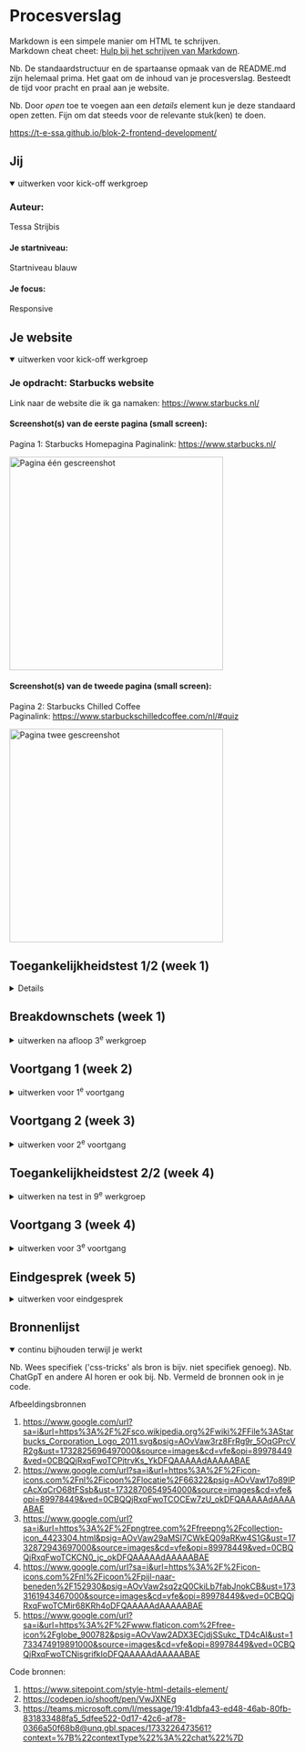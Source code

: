 # Procesverslag
Markdown is een simpele manier om HTML te schrijven.  
Markdown cheat cheet: [Hulp bij het schrijven van Markdown](https://github.com/adam-p/markdown-here/wiki/Markdown-Cheatsheet).

Nb. De standaardstructuur en de spartaanse opmaak van de README.md zijn helemaal prima. Het gaat om de inhoud van je procesverslag. Besteedt de tijd voor pracht en praal aan je website.

Nb. Door *open* toe te voegen aan een *details* element kun je deze standaard open zetten. Fijn om dat steeds voor de relevante stuk(ken) te doen.

https://t-e-ssa.github.io/blok-2-frontend-development/



## Jij

<details open>
  <summary>uitwerken voor kick-off werkgroep</summary>

  ### Auteur:
  Tessa Strijbis

  #### Je startniveau:
  Startniveau blauw

  #### Je focus:
  Responsive
 
</details>





## Je website

<details open>
  <summary>uitwerken voor kick-off werkgroep</summary>

  ### Je opdracht: Starbucks website
  Link naar de website die ik ga namaken: https://www.starbucks.nl/

  #### Screenshot(s) van de eerste pagina (small screen): 
  Pagina 1: Starbucks Homepagina 
  Paginalink: https://www.starbucks.nl/

  <img src="readme-images/pagina_1.png" width="375px" alt="Pagina één gescreenshot">
  
  
  #### Screenshot(s) van de tweede pagina (small screen):
  Pagina 2: Starbucks Chilled Coffee   
  Paginalink: https://www.starbuckschilledcoffee.com/nl/#quiz

  <img src="readme-images/pagina_2.png" width="375px" alt="Pagina twee gescreenshot">
</details>



## Toegankelijkheidstest 1/2 (week 1)

<details>
  Website starbucks.nl
Test 1 door Tessa Strijbis

**Content**
1.	Duidelijk taalgebruik en vermijd stijlfiguren, idiomen en ingewikkelde metaforen.
2.	Zorg ervoor dat de inhoud van knoppen, links en labels (in formulieren) uniek en beschrijvend zijn. 

Opmerkingen - Content
Op de site van Starbucks op een “Nederlandse” versie worden soms ook Engelse termen gebruikt. Dit is bijvoorbeeld terug te zien in de hoofdnavigatie bovenaan de pagina, waarbij de volgende onderdelen staan: Menu, Our Coffees, Bezorging, Verantwoordelijkheid, Carrière, Studentenkorting.

Bij het zoeken naar een locatie waar de klant met zijn/haar studentenkaart 20% korting krijgt op één drankje of één food item naar keuze, staan de vestigingen niet op alfabetische volgorde gerangschikt en moet de klant alle vestigingen afgaan om de juiste te kunnen vinden. Sorteren of filteren is hierbij ook niet mogelijk. 

Het taalgebruik verder is over het algemeen niet lastig verwoord en erg duidelijk. 
Wel staan er op de pagina “Onze koffie” veel knoppen die niet direct aangeven waar ze naar toe wijzen. De knoppen hebben dan bijvoorbeeld de namen “Medium Roasts” of “Blonde Roasts”.


**Global code**
1.	Valideer uw HTML.
2.	Gebruik een lang-attribuut op het HTML-element.
3.	Geef elke pagina een unieke titel.
4.	Zorg ervoor dat viewport-zoom niet is uitgeschakeld.

Opmerkingen – Global code
Bij het valideren komen er heel veel info’s, waarschuwingen en een aantal error’s in beeld. Ondanks dat de website goed functioneert, maakt dit het lastiger voor een screenreader om soepel door de website te gaan. Dit zou dus zeker verbeterd mogen worden.
Het HTML-element bevat inderdaad een lang-attribuut. Verder bevat elke pagina een unieke titel en de viewport-zoom is ingeschakeld. 


**Keyboard**
Het is belangrijk dat uw interface en content bediend en genavigeerd kunnen worden met behulp van een toetsenbord. Sommige mensen kunnen geen muis gebruiken of gebruiken andere ondersteunde technologieën die mogelijk niet toestaan om te zweven of nauwkeurig te klikken. 

1.	Zorg dat er een zichtbare focusstijl is voor interactieve elementen die worden genavigeerd (tab en shift + tab) via toetsenbordinvoer. 
2.	Controleer of de focusvolgorde van het toetsenbord overeenkomt met de visuele lay-out. 

Opmerkingen – Keyboard
De focusstijl voor interactieve elementen wordt aangegeven door een groene rand om de elementen heen. Dit is duidelijk zichtbaar.
De focusvolgorde komt over het algemeen overeen met de visuele lay-out, maar toch zijn er plekken die worden overgeslagen als het gaat om de site verkennen met het toetsenbord. Kijk bijvoorbeeld naar de pagina “Onze koffies”. Op deze pagina kom je met alleen het toetsenbord niet bij de knop “Bestel nu”, terwijl dat juist zo’n belangrijke knop is.

**Mobiel en aanraking**
Waar u op moet letten bij mobiele ervaringen. 
1.	Controleer of de site in elke gewenste richting kan worden gedraaid. 
2.	Horizontaal scrollen verwijderen.
3.	Zorg ervoor dat knop- en linkpictogrammen eenvoudig geactiveerd kunnen worden (grootte en positie).
4.	Zorg voor voldoende ruimte tussen interactieve items, zodat er een scrollgebied ontstaat. 

Opmerkingen – Mobiel en aanraking
De Starbucks site ondersteunt zowel portret- als landschapsweergave goed. Horizontaal scrollen is ook niet van toepassing bij de site. Verder zijn de knoppen op de site over het algemeen groot genoeg. De links daarentegen zouden wel extra ruimte mogen krijgen, zodat het voor de gebruiker makkelijker wordt om de juiste aan te kunnen klikken. Tot slot is de ruimte tussen de interactieve items voldoende. 


**Koppen**
Koptekstelementen (h1, h2, h3, etc.) helpen de inhoud van de pagina op te delen in gerelateerde “brokken” informatie. Ze zijn ongelooflijk belangrijk om mensen die ondersteunende technologie gebruiken te helpen de betekenis van een pagina of weergave te begrijpen.

1.	Gebruik kopteksten om inhoud te introduceren.
2.	Gebruik slechts één h1-element per pagina of weergave.
3.	Koptekstelementen moeten in een logische volgorde worden geschreven.
4.	Sla geen kopniveaus over. 

Opmerkingen – Koppen
Koppen worden goed gebruikt om inhoud te introduceren en de pagina’s hebben slechts één h1-element per pagina of weergave. De koppen volgen meestal een logische volgorde, maar soms worden sommige niveaus overgeslagen. Dan wordt er wel gebruik gemaakt van een h2 of een h4, maar dan is er nergens op die pagina een h3 gebruikt.


**Lijsten**
Lijstelementen laten mensen weten of een verzameling items gerelateerd is, of ze opeenvolgend zijn en hoeveel items er in de lijstgroepering aanwezig zijn.

1.	Gebruik lijstelementen (ol-, ul- en di-elementen) voor de lijstinhoud.

Opmerkingen – Lijsten
Lijsten worden meestal correct opgebouwd met ul- en ol-elementen. 


**Afbeeldingen**
Afbeeldingen zijn een veelvoorkomend onderdeel van de meeste websites. Zorg ervoor dat iedereen ervan kan genieten.
1.	Zorg ervoor dat alle img-elementen een alt-attribuut hebben.
2.	Zorg ervoor dat decoratieve afbeeldingen lege attribuutwaarden (null alt) gebruiken.
3.	Bied een tekstueel alternatief voor complexe afbeeldingen zoals grafieken, en kaarten.
4.	Voor afbeeldingen die tekst bevatten, zorg ervoor dat de alt-beschrijving de tekst van de afbeelding bevat.

Opmerkingen – Afbeeldingen
Niet alle afbeeldingen zijn voorzien van een alt-attribuut. Dit is wel erg belangrijk voor het gebruik van een screenreader. Verder heeft de kaart op de homepagina geen beschrijvende tekst die verteld wat er op die kaart te zien is.

**Media (Video en Audio)**
Media omvatten content zoals vooraf opgenomen en live audio en video.
1.	Zorg ervoor dat de media niet automatisch wordt afgespeeld.
2.	Controleer of alle media gepauzeerd kunnen worden.
3.	Video – Controleer of er ondertiteling aanwezig is.
4.	Audio – Controleer of er transcripties beschikbaar zijn.

Opmerking – Media
Bij de pagina “Verantwoordelijkheid” is goed te zien hoe media niet automatisch wordt afgespeeld en juist een play- en pauzeknop bevat, maar op de pagina “Starbucks Ready tot Drink” is te zien hoe media juist automatisch al afspeelt en hier is ook geen play- en pauzeknop aanwezig. Op de pagina “Verantwoordelijkheid is de video een link naar een YouTube video. Hierbij is ondertiteling aanwezig maar geen transcriptie. Als je kijkt naar de pagina “Starbucks Ready to Drink” is er helemaal ondertiteling aanwezig of transcriptie. Er wordt in deze video’s niet gesproken dus ondertiteling is hier geen noodzaak.


**Controles**
Bedieningselementen zijn interactie elementen, zoals koppelingen en knoppen, waarmee een gebruiker naar een bestemming kan navigeren of een actie kan uitvoeren.
1.	Gebruik het a-element voor links.
2.	Zorg ervoor dat links herkenbaar zijn als links.
3.	Zorg ervoor dat de besturingselementen de status :focus hebben.
4.	Gebruik het knopelement voor knoppen.
5.	Zorg voor skiplink en zorg ervoor dat deze zichtbaar is wanneer de focus erop staat.
6.	Identificeer links die een nieuwe tabblad of venster worden geopend. 

Opmerkingen – Controles
De links zijn correct weergegeven met a-elementen. De meeste links zijn duidelijk herkenbaar, alleen in de footer van de site is niet meteen duidelijk te zien dat sommige onderdelen ook links zijn. Besturingselementen hebben een focusstatus. Deze focusstatus zou wel eventueel iets consistenter worden toegepast. Verder zijn de knoppen correct weergegeven met button-elementen. Er is geen zichtbare skiplink aanwezig. Het toevoegen van een skiplink kan navigatie voor toetsenbord gebruikers sterk verbeteren. Als laatste worden links die in nieuwe tabbladen worden geopend niet altijd aangekondigd. 


**Verschijning**
Hoe de inhoud van uw website-app er in een bepaalde situatie uitziet.
1.	Controleer of de donkere en lichte modus worden ondersteund.
2.	Controleer of de modus met hoog contrast wordt ondersteund.
3.	Vergroot de tekstgrootte naar 200%.
4.	Zorg ervoor dat kleur niet de enige manier is om informatie over te brengen.

Opmerkingen – Verschijning
De site ondersteunt geen donkere modus en een hoog contrastmodus wordt niet volledig ondersteund. De tekst vergroten tot 200% zorgt er wel voor dat de lay-out grotendeels intact blijft. Er wordt op de site goed rekeningen mee gehouden dat kleur niet de enige manier is om informatie over te brengen.


**Animatie**
Content die beweegt, hetzij uit zichzelf, hetzij wanneer deze wordt geactiveerd door een persoon die een besturingselement activeert. 
1.	Zorg ervoor dat de animaties subtiel zijn en niet te veel opvallen. 
2.	Zorg voor een mechanisme om de achtergrondvideo te pauzeren.
3.	Zorg ervoor dat alle animaties voldoen aan de media query prefers-reduced-motion.

Opmerkingen – Animatie
De animaties zijn over het algemeen subtiel en niet erg afleidend. Er is zoals eerder als verteld niet overal een mogelijkheid om achtergrondvideo’s te pauzeren. Verder houdt de website geen rekening met de prefers-reduced-motion-instelling. 


**Kleurcontrast**
Kleurcontrast is de leesbaarheid van kleuren als ze naast en op elkaar worden geplaatst.
1.	Controleer het contrast voor alle tekst van normale grootte.
2.	Controleer het contrast voor alle grote tekst.
3.	Controleer het contrast voor alle pictogrammen.
4.	Controleer tekst die afbeeldingen of video overlapt.
5.	Controleer aangepaste :selectiekleuren.

Opmerkingen - Kleurcontrast
Het contrast van bijna alle tekst van normale grootte is voldoende. In de footer van de site staat onderaan wel tekst/links die een minder goed contrast hebben doordat die onderdelen een donkere kleur tekst hebben en de achtergrond is daar ook al donker van kleur. Het contrast voor alle grote tekst en pictogrammen is wel helemaal voldoende. Ook de tekst die afbeeldingen of video overlapt bevat voldoende contrast. Dit geld ook voor de aangepaste selectiekleuren.



  ### Bevindingen
  Conclusie van test 1


Taalgebruik
1.	Vermijd het gebruik van Engelse termen in een Nederlandse versie van de website.

Navigatie en toegankelijkheid
1.	Zorg ervoor dat vestigingen voor studentenkorting op alfabetische volgorde wordt weergegeven.
2.	Maak de knoppen op de pagina “Onze koffie” duidelijker door ze beschrijvend te maken.
3.	Voeg een zichtbare skiplink toe om navigatie voor toetsenbordgebruikers simpelere te maken.

Algemene code
1.	Verbeter de HTML-validatie door foutmeldingen en waarschuwingen aan te pakken.
2.	Zorg ervoor dat alle afbeeldingen een alt-attribuut hebben en dat eventuele decoratieve afbeeldingen een leeg alt-attribuut krijgen.

Toetsenbordbediening
1.	Verbeter de focusvolgorde, vooral op de pagina “Onze koffie”, zodat de belangrijkste knoppen toegankelijk zijn via toetsenbordbediening.

Besturingselementen en links
1.	Zorg ervoor dat links meer ruimte krijgen zodat ze makkelijker aanklikbaar zijn op mobiele apparaten.
2.	Maak alle links in de footer van de site duidelijk leesbaar en herkenbaar.
3.	Zorg ervoor dat alle links die een nieuw tabblad openen goed worden aangeduid.

Koppen en lijsten
1.	Zorg ervoor dat knoppen op de pagina’s in een logische volgorde worden gebruikt, zonder niveaus over te slaan. 

Media
1.	Zorg ervoor dat op alle pagina’s media niet automatisch afspeelt, en dat er pauze- en afspeelknoppen aanwezig zijn.
2.	Voeg waar nodig transcripties toe.
3.	Zorg ervoor dat de reduced-motion-instelling wordt toegepast op de site als de gebruiker dit heeft aangegeven.

Contrast 
1.	Ondersteun donkere modus en een hoog contrastmodus






**Conclusie screenreader van test 1**
De Nederlandse Starbucks-website heeft enkele toegankelijkheidsproblemen voor gebruikers van screenreaders. Veel link, zoals die naar promoties of seizoensgebonden items zijn afbeeldingen zonder alternatieve tekst, wat verwarrend kan zijn. Ook missen sommige knoppen, zoals voor bestellen, belangrijke beschrijvingen, wat het navigeren moeilijker maakt. Door alternatieve tekst toe te voegen en knoppen duidelijker te labelen, kan de website gebruiksvriendelijk worden voor alle bezoekers. 

  
</details>



## Breakdownschets (week 1)

<details>
  <summary>uitwerken na afloop 3<sup>e</sup> werkgroep</summary>

  ### de hele pagina: 
  <img src="readme-images/breakdown_schets-pagina_1.png" width="375px" alt="breakdown van de gehele eerste pagina">
  <img src="readme-images/breakdown_schets-pagina_2.png" width="375px" alt="breakdown van de gehele tweede pagina">

  ### dynamisch deel (bijv menu): 
  <img src="readme-images/breakdown_schets-menu.png" width="375px" alt="breakdown van een menu">

</details>





## Voortgang 1 (week 2)

<details>
  <summary>uitwerken voor 1<sup>e</sup> voortgang</summary>


  ### Stand van zaken

  Bij het eerste gesprek had ik voornamelijk dat ik zat te twijfelen tussen of een kopje nou een h2, h3 of een h4 element moest zijn. Uit dat feedback gesprek haalde ik veel goeie dingen, zodat ik gelijk goed kon gaan bouwen op mijn html structuur.

</details>





## Voortgang 2 (week 3)

<details>
  <summary>uitwerken voor 2<sup>e</sup> voortgang</summary>

  ### Stand van zaken
  Vragen die ik had tijdens dit feedback gesprek
- Gebruik ik te veel classes?
- Hoe voeg ik het logo in menubalk opengeklapt toe?
- Hoe krijg ik de link + button in het midden van de groene container op pagina 2.

  

</details>





## Toegankelijkheidstest 2/2 (week 4)

<details>
  <summary>uitwerken na test in 9<sup>e</sup> werkgroep</summary>

  ### Bevindingen
  Lijst met je bevindingen die in de test naar voren kwamen (geef ook aan wat er verbeterd is):

</details>





## Voortgang 3 (week 4)

<details>
  <summary>uitwerken voor 3<sup>e</sup> voortgang</summary>

  ### Stand van zaken
  Bij de feedback had ik een aantal vragen
  - Hoe zet ik de knoppen van carrousel 2 op de goede plek?
  - Hoe voeg je 2 dezelfde code toe in javascript, maar zodat het niet dubbel in de code staat?
  - Hoe kan ik de bekijk knop op de goeie plek zetten bij carrousel 1?

</details>





## Eindgesprek (week 5)

<details>
  <summary>uitwerken voor eindgesprek</summary>

  ### Je uitkomst - karakteristiek screenshots:
  <img src="readme-images/screencapture-t-e-ssa-github-io-blok-2-frontend-development-2024-12-09-21_26_23.pdfscreencapture-t-e-ssa-github-io-blok-2-frontend-development-2024-12-09-21_26_23.pdf" width="375px" alt="uitomst opdracht 1">

  <img src="readme-images/screencapture-t-e-ssa-github-io-blok-2-frontend-development-ready-to-drink-html-2024-12-09-21_30_15.pdfscreencapture-t-e-ssa-github-io-blok-2-frontend-development-ready-to-drink-html-2024-12-09-21_30_15.pdf">


  ### Dit ging goed/Heb ik geleerd: 
  Ik stelde veel vragen tijdens de les waardoor tussentijdse problemen vaak al snel konden worden opgelost. Waar ik erg trots op ben is dat ik zelf de footer heb gemaakt en dat ik helemaal zelf ervoor heb gezorgd dat er een knop is waarvan de inhoud van de knop aanpast in javascript. 


  ### Dit was lastig/Is niet gelukt:
  Helaas is het mij niet gelukt om de "bekijkKnop" op de goeie plaats te krijgen en responsive te krijgen. Dit komt omdat ik het erg lastig vond om de code van Sanne te gebruiken en om te zetten naar mijn eigen website. Ik heb meerdere malen tijdens de les hier om hulp gevraagd, maar helaas kwamen daar wat kleine tips uit en ben ik niet veel verder gekomen.
</details>





## Bronnenlijst

<details open>
  <summary>continu bijhouden terwijl je werkt</summary>

  Nb. Wees specifiek ('css-tricks' als bron is bijv. niet specifiek genoeg). 
  Nb. ChatGpT en andere AI horen er ook bij.
  Nb. Vermeld de bronnen ook in je code.

Afbeeldingsbronnen
1. https://www.google.com/url?sa=i&url=https%3A%2F%2Fsco.wikipedia.org%2Fwiki%2FFile%3AStarbucks_Corporation_Logo_2011.svg&psig=AOvVaw3rz8FrRg9r_5OqGPrcVR2g&ust=1732825696497000&source=images&cd=vfe&opi=89978449&ved=0CBQQjRxqFwoTCPjtrvKs_YkDFQAAAAAdAAAAABAE 
2. https://www.google.com/url?sa=i&url=https%3A%2F%2Ficon-icons.com%2Fnl%2Ficoon%2Flocatie%2F66322&psig=AOvVaw17o89IPcAcXqCrO68tFSsb&ust=1732870654954000&source=images&cd=vfe&opi=89978449&ved=0CBQQjRxqFwoTCOCEw7zU_okDFQAAAAAdAAAAABAE 
3. https://www.google.com/url?sa=i&url=https%3A%2F%2Fpngtree.com%2Ffreepng%2Fcollection-icon_4423304.html&psig=AOvVaw29aMSI7CWkEQ09aRKw4S1G&ust=1732872943697000&source=images&cd=vfe&opi=89978449&ved=0CBQQjRxqFwoTCKCN0_jc_okDFQAAAAAdAAAAABAE 
4. https://www.google.com/url?sa=i&url=https%3A%2F%2Ficon-icons.com%2Fnl%2Ficoon%2Fpijl-naar-beneden%2F152930&psig=AOvVaw2sq2zQ0CkiLb7fabJnokCB&ust=1733161943467000&source=images&cd=vfe&opi=89978449&ved=0CBQQjRxqFwoTCMir68KRh4oDFQAAAAAdAAAAABAE 
5. https://www.google.com/url?sa=i&url=https%3A%2F%2Fwww.flaticon.com%2Ffree-icon%2Fglobe_900782&psig=AOvVaw2ADX3ECjdjSSukc_TD4cAI&ust=1733474919891000&source=images&cd=vfe&opi=89978449&ved=0CBQQjRxqFwoTCNisgrifkIoDFQAAAAAdAAAAABAE 

Code bronnen:
1. https://www.sitepoint.com/style-html-details-element/ 
2. https://codepen.io/shooft/pen/VwJXNEg 
3. https://teams.microsoft.com/l/message/19:41dbfa43-ed48-46ab-80fb-831833488fa5_5dfee522-0d17-42c6-af78-0366a50f68b8@unq.gbl.spaces/1733226473561?context=%7B%22contextType%22%3A%22chat%22%7D 




</details>
